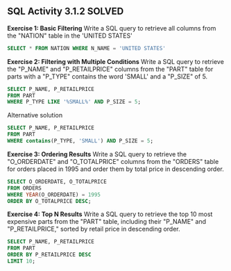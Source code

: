 ## SQL Activity 3.1.2 SOLVED

**Exercise 1: Basic Filtering** Write a SQL query to retrieve all columns from the "NATION" table in the 'UNITED STATES' 

```sql
SELECT * FROM NATION WHERE N_NAME = 'UNITED STATES'
```



**Exercise 2: Filtering with Multiple Conditions** Write a SQL query to retrieve the "P_NAME" and "P_RETAILPRICE" columns from the "PART" table for parts with a "P_TYPE" contains  the word 'SMALL' and a "P_SIZE" of 5.

```sql
SELECT P_NAME, P_RETAILPRICE
FROM PART
WHERE P_TYPE LIKE '%SMALL%' AND P_SIZE = 5;
```

Alternative solution

```sql
SELECT P_NAME, P_RETAILPRICE
FROM PART
WHERE contains(P_TYPE, 'SMALL') AND P_SIZE = 5;
```



**Exercise 3: Ordering Results** Write a SQL query to retrieve the "O_ORDERDATE" and "O_TOTALPRICE" columns from the "ORDERS" table for orders placed in 1995 and order them by total price in descending order.

```sql
SELECT O_ORDERDATE, O_TOTALPRICE
FROM ORDERS
WHERE YEAR(O_ORDERDATE) = 1995
ORDER BY O_TOTALPRICE DESC;
```



**Exercise 4: Top N Results** Write a SQL query to retrieve the top 10 most expensive parts from the "PART" table, including their "P_NAME" and "P_RETAILPRICE," sorted by retail price in descending order.

```sql
SELECT P_NAME, P_RETAILPRICE
FROM PART
ORDER BY P_RETAILPRICE DESC
LIMIT 10;
```

